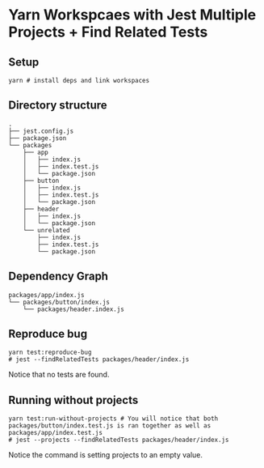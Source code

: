 # Yarn Workspcaes with Jest Multiple Projects + Find Related Tests

## Setup

```
yarn # install deps and link workspaces
```

## Directory structure

```
.
├── jest.config.js
├── package.json
└── packages
    ├── app
    │   ├── index.js
    │   ├── index.test.js
    │   └── package.json
    ├── button
    │   ├── index.js
    │   ├── index.test.js
    │   └── package.json
    ├── header
    │   ├── index.js
    │   └── package.json
    └── unrelated
        ├── index.js
        ├── index.test.js
        └── package.json
```

## Dependency Graph

```
packages/app/index.js
└── packages/button/index.js
    └── packages/header.index.js
```

## Reproduce bug

```
yarn test:reproduce-bug
# jest --findRelatedTests packages/header/index.js
```

Notice that no tests are found.


## Running without projects

```
yarn test:run-without-projects # You will notice that both packages/button/index.test.js is ran together as well as packages/app/index.test.js
# jest --projects --findRelatedTests packages/header/index.js
```

Notice the command is setting projects to an empty value.


